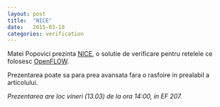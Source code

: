 ```yaml
---
layout: post
title:  "NICE"
date:   2015-03-10
categories: verification
---
```


Matei Popovici prezinta [NICE], o solutie de verificare pentru retelele ce folosesc [OpenFLOW].

Prezentarea poate sa para prea avansata fara o rasfoire in prealabil a articolului.

_Prezentarea are loc vineri (13.03) de la ora 14:00, in EF 207._

[NICE]: http://infoscience.epfl.ch/record/170618/files/nsdi-final
[OpenFLOW]: http://en.wikipedia.org/wiki/OpenFlow